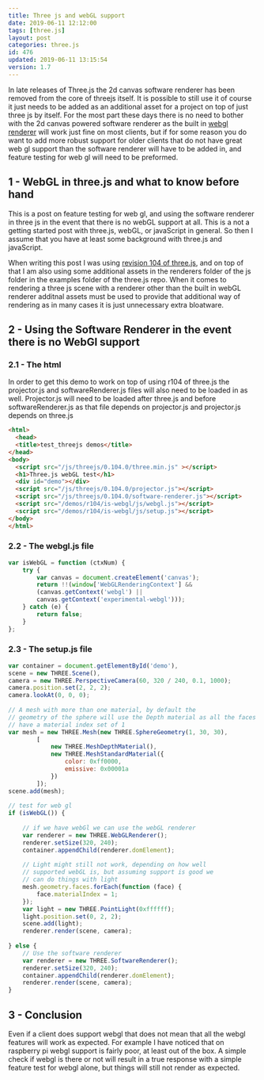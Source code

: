 ```yaml
---
title: Three js and webGL support
date: 2019-06-11 12:12:00
tags: [three.js]
layout: post
categories: three.js
id: 476
updated: 2019-06-11 13:15:54
version: 1.7
---
```


In late releases of Three.js the 2d canvas software renderer has been removed from the core of threejs itself. It is possible to still use it of course it just needs to be added as an additional asset for a project on top of just three js by itself. For the most part these days there is no need to bother with the 2d canvas powered software renderer as the built in [webgl renderer](https://threejs.org/docs/index.html#api/en/renderers/WebGLRenderer) will work just fine on most clients, but if for some reason you do want to add more robust support for older clients that do not have great web gl support than the software renderer will have to be added in, and feature testing for web gl will need to be preformed.

<!-- more -->

## 1 - WebGL in three.js and what to know before hand

This is a post on feature testing for web gl, and using the software renderer in three js in the event that there is no webGL support at all. This is a not a getting started post with three.js, webGL, or javaScript in general. So then I assume that you have at least some background with three.js and javaScript.

When writing this post I was using [revision 104 of three.js](https://github.com/mrdoob/three.js/tree/r104), and on top of that I am also using some additional assets in the renderers folder of the js folder in the examples folder of the three.js repo. When it comes to rendering a three js scene with a renderer other than the built in webGL renderer additnal assets must be used to provide that additional way of rendering as in many cases it is just unnecessary extra bloatware.

## 2 - Using the Software Renderer in the event there is no WebGl support


### 2.1 - The html

In order to get this demo to work on top of using r104 of three.js the projector.js and softwareRenderer.js files will also need to be loaded in as well. Projector.js will need to be loaded after three.js and before softwareRenderer.js as that file depends on projector.js and projector.js depends on three.js

```html
<html>
  <head>
  <title>test_threejs demos</title>
</head>
<body>
  <script src="/js/threejs/0.104.0/three.min.js" ></script>
  <h1>Three.js webGL test</h1>
  <div id="demo"></div>
  <script src="/js/threejs/0.104.0/projector.js"></script>
  <script src="/js/threejs/0.104.0/software-renderer.js"></script>
  <script src="/demos/r104/is-webgl/js/webgl.js"></script>
  <script src="/demos/r104/is-webgl/js/setup.js"></script>
</body>
</html>
```

### 2.2 - The webgl.js file

```js
var isWebGL = function (ctxNum) {
    try {
        var canvas = document.createElement('canvas');
        return !!(window['WebGLRenderingContext'] &&
        (canvas.getContext('webgl') ||
        canvas.getContext('experimental-webgl')));
    } catch (e) {
        return false;
    }
};
```

### 2.3 - The setup.js file

```js
var container = document.getElementById('demo'),
scene = new THREE.Scene(),
camera = new THREE.PerspectiveCamera(60, 320 / 240, 0.1, 1000);
camera.position.set(2, 2, 2);
camera.lookAt(0, 0, 0);
 
// A mesh with more than one material, by default the
// geometry of the sphere will use the Depth material as all the faces
// have a material index set of 1
var mesh = new THREE.Mesh(new THREE.SphereGeometry(1, 30, 30),
        [
            new THREE.MeshDepthMaterial(),
            new THREE.MeshStandardMaterial({
                color: 0xff0000,
                emissive: 0x00001a
            })
        ]);
scene.add(mesh);
 
// test for web gl
if (isWebGL()) {
 
    // if we have webGl we can use the webGL renderer
    var renderer = new THREE.WebGLRenderer();
    renderer.setSize(320, 240);
    container.appendChild(renderer.domElement);
 
    // Light might still not work, depending on how well
    // supported webGL is, but assuming support is good we
    // can do things with light
    mesh.geometry.faces.forEach(function (face) {
        face.materialIndex = 1;
    });
    var light = new THREE.PointLight(0xffffff);
    light.position.set(0, 2, 2);
    scene.add(light);
    renderer.render(scene, camera);
 
} else {
    // Use the software renderer
    var renderer = new THREE.SoftwareRenderer();
    renderer.setSize(320, 240);
    container.appendChild(renderer.domElement);
    renderer.render(scene, camera);
}
```

## 3 - Conclusion

Even if a client does support webgl that does not mean that all the webgl features will work as expected. For example I have noticed that on raspberry pi webgl support is fairly poor, at least out of the box. A simple check if webgl is there or not will result in a true response with a simple feature test for webgl alone, but things will still not render as expected.